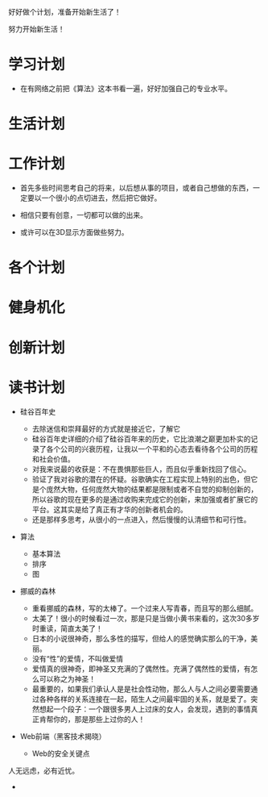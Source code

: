 
好好做个计划，准备开始新生活了！


努力开始新生活！

# 学习计划

- 在有网络之前把《算法》这本书看一遍，好好加强自己的专业水平。

# 生活计划


# 工作计划

- 首先多些时间思考自己的将来，以后想从事的项目，或者自己想做的东西，一定要以一个很小的点切进去，然后把它做好。

- 相信只要有创意，一切都可以做的出来。

- 或许可以在3D显示方面做些努力。

# 各个计划


# 健身机化


# 创新计划


# 读书计划

- 硅谷百年史
	+ 去除迷信和崇拜最好的方式就是接近它，了解它
	+ 硅谷百年史详细的介绍了硅谷百年来的历史，它比浪潮之巅更加朴实的记录了各个公司的兴衰历程，让我以一个平和的心态去看待各个公司的历程和社会价值。
	+ 对我来说最的收获是：不在畏惧那些巨人，而且似乎重新找回了信心。
	+ 验证了我对谷歌的潜在的怀疑。谷歌确实在工程实现上特别的出色，但它是个庞然大物，任何庞然大物的结果都是限制或者不自觉的抑制创新的，所以谷歌的现在更多的是通过收购来完成它的创新，来加强或者扩展它的平台。这其实是给了真正有才华的创新者机会的。
	+ 还是那样多思考，从很小的一点进入，然后慢慢的认清细节和可行性。

- 算法

	+ 基本算法
	+ 排序
	+ 图

- 挪威的森林
	+ 重看挪威的森林，写的太棒了。一个过来人写青春，而且写的那么细腻。
	+ 太美了！很小的时候看过一次，那是只是当做小黄书来看的，这次30多岁时重读，简直太美了！
	+ 日本的小说很神奇，那么多性的描写，但给人的感觉确实那么的干净，美丽。
	+ 没有“性”的爱情，不叫做爱情
	+ 爱情真的很神奇，即神圣又充满的了偶然性。充满了偶然性的爱情，有怎么可以称之为神圣！
	+ 最重要的，如果我们承认人是是社会性动物，那么人与人之间必要需要通过各种各样的关系连接在一起，陌生人之间最牢固的关系，就是爱了。突然想起一个段子：一个跟很多男人上过床的女人，会发现，遇到的事情真正肯帮你的，那是那些上过你的人！

- Web前端（黑客技术揭晓）
	+ Web的安全关键点




人无远虑，必有近忧。

- 







